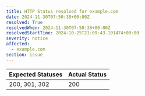 ```yaml
---
title: HTTP Status resolved for example.com
date: 2024-11-30T07:50:38+00:00Z
resolved: True
resolvedWhen: 2024-11-30T07:50:38+00:00Z
resolvedStartTime: 2024-10-25T21:09:43.191474+00:00
severity: notice
affected:
  - example.com
section: issue
---
```


| Expected Statuses | Actual Status  |
|-------------------|----------------|
| 200, 301, 302 | 200 |

